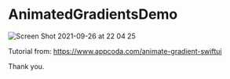 # AnimatedGradientsDemo

![Screen Shot 2021-09-26 at 22 04 25](https://user-images.githubusercontent.com/3993516/134813327-f1221cbc-2e92-477d-b82b-cabb89d35a2c.png)

Tutorial from: https://www.appcoda.com/animate-gradient-swiftui

Thank you.
